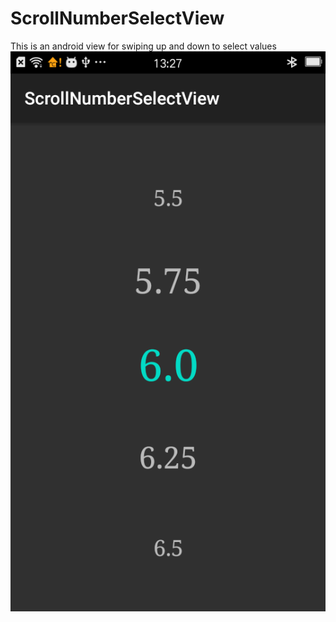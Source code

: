 # ScrollNumberSelectView
This is an android view for swiping up and down to select values
![](screen.png)
